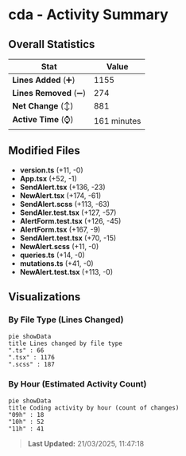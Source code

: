 # cda - Activity Summary 

## Overall Statistics

| Stat                   | Value                                                             |
| ---------------------- | ----------------------------------------------------------------- |
| **Lines Added** (➕)   | 1155                                          |
| **Lines Removed** (➖) | 274                                        |
| **Net Change** (↕)    | 881                |
| **Active Time** (⌚)   | 161 minutes |


## Modified Files
- **version.ts** (+11, -0)
- **App.tsx** (+52, -1)
- **SendAlert.tsx** (+136, -23)
- **NewAlert.tsx** (+174, -61)
- **SendAlert.scss** (+113, -63)
- **SendAler.test.tsx** (+127, -57)
- **AlertForm.test.tsx** (+126, -45)
- **AlertForm.tsx** (+167, -9)
- **SendAlert.test.tsx** (+70, -15)
- **NewAlert.scss** (+11, -0)
- **queries.ts** (+14, -0)
- **mutations.ts** (+41, -0)
- **NewAlert.test.tsx** (+113, -0)

## Visualizations

### By File Type (Lines Changed)

```mermaid
pie showData
title Lines changed by file type
".ts" : 66
".tsx" : 1176
".scss" : 187
```

### By Hour (Estimated Activity Count)

```mermaid
pie showData
title Coding activity by hour (count of changes)
"09h" : 18
"10h" : 52
"11h" : 41
```


> **Last Updated:** 21/03/2025, 11:47:18